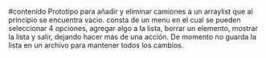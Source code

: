#contenido Prototipo para añadir y eliminar camiones a un arraylist que al principio se encuentra vacio. consta de un menu en el cual se pueden seleccionar 4 opciones, agregar algo a la lista, borrar un elemento, mostrar la lista y salir, dejando hacer más de una acción. De momento no guarda la lista en un archivo para mantener todos los cambios.
